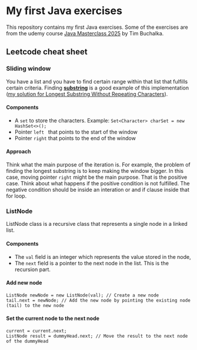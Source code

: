 # My first Java exercises

This repository contains my first Java exercises. Some of the exercises are from the udemy
course [Java Masterclass 2025](https://www.udemy.com/course/java-the-complete-java-developer-course/learn/lecture/34999832?start=15#overview)
by Tim Buchalka.

## Leetcode cheat sheet

### Sliding window

You have a list and you have to find certain range within that list that fulfills certain criteria.
Finding <u>**substring**</u> is a good example of this implementation ([my solution for Longest Substring Without Repeating Characters](https://leetcode.com/problems/longest-substring-without-repeating-characters/solutions/6571384/java-solution-with-sliding-window-and-set)).

#### Components

- A `set` to store the characters. Example:
  ```Set<Character> charSet = new HashSet<>();```
- Pointer `left ` that points to the start of the window
- Pointer `right` that points to the end of the window


#### Approach
Think what the main purpose of the iteration is. For example, the problem of finding the longest substring is to keep
making the window bigger. In this case, moving pointer `right` might be the main purpose. That is the positive case. 
Think about what happens if the positive condition is not fulfilled. The negative condition should be inside an interation or and if clause inside that for loop.

### ListNode

ListNode class is a recursive class that represents a single node in a linked list.
#### Components
- The `val` field is an integer which represents the value stored in the node,
- The `next` field is a pointer to the next node in the list. This is the recursion part.

#### Add new node
```
ListNode newNode = new ListNode(val); // Create a new node
tail.next = newNode; // Add the new node by pointing the existing node (tail) to the new node
```
#### Set the current node to the next node
```aiignore
current = current.next;
ListNode result = dummyHead.next; // Move the result to the next node of the dummyHead
```
